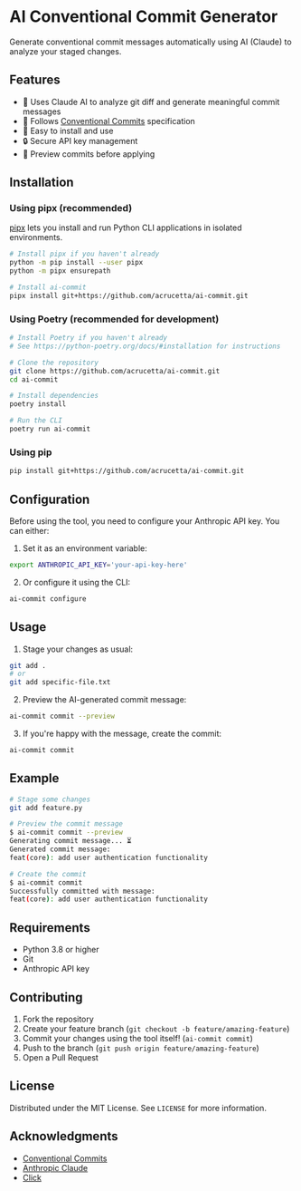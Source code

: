 # AI Conventional Commit Generator

Generate conventional commit messages automatically using AI (Claude) to analyze your staged changes.

## Features

- 🤖 Uses Claude AI to analyze git diff and generate meaningful commit messages
- 📝 Follows [Conventional Commits](https://www.conventionalcommits.org/) specification
- 🚀 Easy to install and use
- 🔒 Secure API key management
- 🔄 Preview commits before applying

## Installation

### Using pipx (recommended)
[pipx](https://pypa.github.io/pipx/) lets you install and run Python CLI applications in isolated environments.

```bash
# Install pipx if you haven't already
python -m pip install --user pipx
python -m pipx ensurepath

# Install ai-commit
pipx install git+https://github.com/acrucetta/ai-commit.git
```

### Using Poetry (recommended for development)
```bash
# Install Poetry if you haven't already
# See https://python-poetry.org/docs/#installation for instructions

# Clone the repository
git clone https://github.com/acrucetta/ai-commit.git
cd ai-commit

# Install dependencies
poetry install

# Run the CLI
poetry run ai-commit
```

### Using pip
```bash
pip install git+https://github.com/acrucetta/ai-commit.git
```

## Configuration

Before using the tool, you need to configure your Anthropic API key. You can either:

1. Set it as an environment variable:
```bash
export ANTHROPIC_API_KEY='your-api-key-here'
```

2. Or configure it using the CLI:
```bash
ai-commit configure
```

## Usage

1. Stage your changes as usual:
```bash
git add .
# or
git add specific-file.txt
```

2. Preview the AI-generated commit message:
```bash
ai-commit commit --preview
```

3. If you're happy with the message, create the commit:
```bash
ai-commit commit
```

## Example

```bash
# Stage some changes
git add feature.py

# Preview the commit message
$ ai-commit commit --preview
Generating commit message... ⏳
Generated commit message:
feat(core): add user authentication functionality

# Create the commit
$ ai-commit commit
Successfully committed with message:
feat(core): add user authentication functionality
```

## Requirements

- Python 3.8 or higher
- Git
- Anthropic API key

## Contributing

1. Fork the repository
2. Create your feature branch (`git checkout -b feature/amazing-feature`)
3. Commit your changes using the tool itself! (`ai-commit commit`)
4. Push to the branch (`git push origin feature/amazing-feature`)
5. Open a Pull Request

## License

Distributed under the MIT License. See `LICENSE` for more information.

## Acknowledgments

- [Conventional Commits](https://www.conventionalcommits.org/)
- [Anthropic Claude](https://www.anthropic.com/claude)
- [Click](https://click.palletsprojects.com/)
